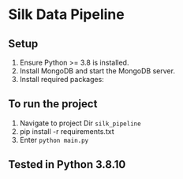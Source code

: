 # Silk Data Pipeline

## Setup
1. Ensure Python >= 3.8 is installed.
2. Install MongoDB and start the MongoDB server.
3. Install required packages:

## To run the project

1. Navigate to project Dir `silk_pipeline`
2. pip install -r requirements.txt 
3. Enter `python main.py`


## Tested in Python 3.8.10